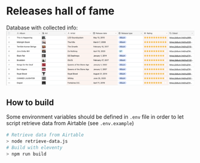 # Releases hall of fame

Database with collected info:
![Airtable Database](./airtable.png)

## How to build

Some environment variables should be defined in `.env` file in order to let script retrieve data from Airtable (see `.env.example`)

```sh
# Retrieve data from Airtable
> node retrieve-data.js
# Build with eleventy
> npm run build
```
